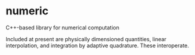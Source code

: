# numeric

C++-based library for numerical computation

Included at present are physically dimensioned quantities, linear
interpolation, and integration by adaptive quadrature.  These interoperate.

